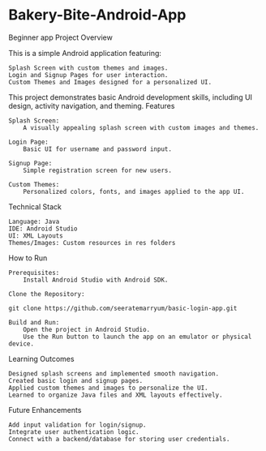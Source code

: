 # Bakery-Bite-Android-App
Beginner app
Project Overview

This is a simple Android application featuring:

    Splash Screen with custom themes and images.
    Login and Signup Pages for user interaction.
    Custom Themes and Images designed for a personalized UI.

This project demonstrates basic Android development skills, including UI design, activity navigation, and theming.
Features

    Splash Screen:
        A visually appealing splash screen with custom images and themes.

    Login Page:
        Basic UI for username and password input.

    Signup Page:
        Simple registration screen for new users.

    Custom Themes:
        Personalized colors, fonts, and images applied to the app UI.

Technical Stack

    Language: Java
    IDE: Android Studio
    UI: XML Layouts
    Themes/Images: Custom resources in res folders

How to Run

    Prerequisites:
        Install Android Studio with Android SDK.

    Clone the Repository:

    git clone https://github.com/seeratemarryum/basic-login-app.git

    Build and Run:
        Open the project in Android Studio.
        Use the Run button to launch the app on an emulator or physical device.

Learning Outcomes

    Designed splash screens and implemented smooth navigation.
    Created basic login and signup pages.
    Applied custom themes and images to personalize the UI.
    Learned to organize Java files and XML layouts effectively.

Future Enhancements

    Add input validation for login/signup.
    Integrate user authentication logic.
    Connect with a backend/database for storing user credentials.
